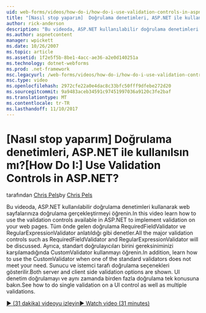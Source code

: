 ```yaml
---
uid: web-forms/videos/how-do-i/how-do-i-use-validation-controls-in-aspnet
title: "[Nasıl stop yaparım]  Doğrulama denetimleri, ASP.NET ile kullanılsın mı? | Microsoft Docs"
author: rick-anderson
description: "Bu videoda, ASP.NET kullanılabilir doğrulama denetimleri kullanarak web sayfalarınıza doğrulama gerçekleştirmeyi öğrenin. Tüm önde gelen doğrulama gibi denetimleri..."
ms.author: aspnetcontent
manager: wpickett
ms.date: 10/26/2007
ms.topic: article
ms.assetid: 1f2e5f5b-8be1-4acc-ae36-a2e0d140251a
ms.technology: dotnet-webforms
ms.prod: .net-framework
msc.legacyurl: /web-forms/videos/how-do-i/how-do-i-use-validation-controls-in-aspnet
msc.type: video
ms.openlocfilehash: 2972cfe22a0e4dac8c33bfc50fff9dfebe272d20
ms.sourcegitcommit: 9a9483aceb34591c97451997036a9120c3fe2baf
ms.translationtype: MT
ms.contentlocale: tr-TR
ms.lasthandoff: 11/10/2017
---
```

<a name="how-do-i--use-validation-controls-in-aspnet"></a><span data-ttu-id="84057-105">[Nasıl stop yaparım]  Doğrulama denetimleri, ASP.NET ile kullanılsın mı?</span><span class="sxs-lookup"><span data-stu-id="84057-105">[How Do I:]  Use Validation Controls in ASP.NET?</span></span>
====================
<span data-ttu-id="84057-106">tarafından [Chris Pels](https://twitter.com/chrispels)</span><span class="sxs-lookup"><span data-stu-id="84057-106">by [Chris Pels](https://twitter.com/chrispels)</span></span>

<span data-ttu-id="84057-107">Bu videoda, ASP.NET kullanılabilir doğrulama denetimleri kullanarak web sayfalarınıza doğrulama gerçekleştirmeyi öğrenin.</span><span class="sxs-lookup"><span data-stu-id="84057-107">In this video learn how to use the validation controls available in ASP.NET to implement validation on your web pages.</span></span> <span data-ttu-id="84057-108">Tüm önde gelen doğrulama RequiredFieldValidator ve RegularExpressionValidator anlatıldığı gibi denetler.</span><span class="sxs-lookup"><span data-stu-id="84057-108">All the major validation controls such as RequiredFieldValidator and RegularExpressionValidator will be discussed.</span></span> <span data-ttu-id="84057-109">Ayrıca, standart doğrulayıcıları birini gereksiniminizi karşılamadığında CustomValidator kullanmayı öğrenin.</span><span class="sxs-lookup"><span data-stu-id="84057-109">In addition, learn how to use the CustomValidator when one of the standard validators does not meet your need.</span></span> <span data-ttu-id="84057-110">Sunucu ve istemci tarafı doğrulama seçenekleri gösterilir.</span><span class="sxs-lookup"><span data-stu-id="84057-110">Both server and client side validation options are shown.</span></span> <span data-ttu-id="84057-111">UI denetim doğrulamayı ve aynı zamanda birden fazla doğrulama tek konusuna bakın.</span><span class="sxs-lookup"><span data-stu-id="84057-111">See how to do single validation on a UI control as well as multiple validations.</span></span>

[<span data-ttu-id="84057-112">&#9654; (31 dakika) videoyu izleyin</span><span class="sxs-lookup"><span data-stu-id="84057-112">&#9654; Watch video (31 minutes)</span></span>](https://channel9.msdn.com/Blogs/ASP-NET-Site-Videos/how-do-i-use-validation-controls-in-aspnet)
